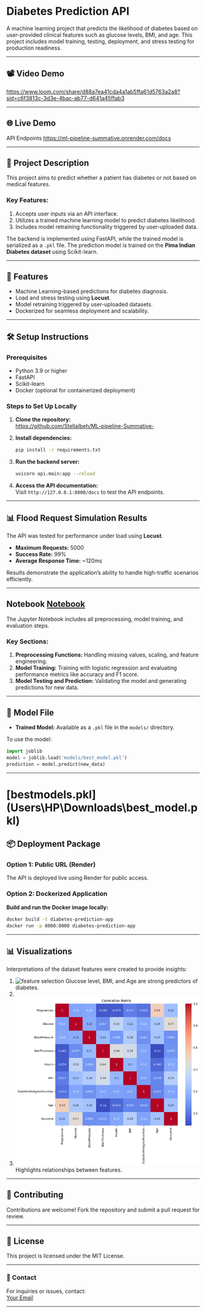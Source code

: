 
# Diabetes Prediction API

A machine learning project that predicts the likelihood of diabetes based on user-provided clinical features such as glucose levels, BMI, and age. This project includes model training, testing, deployment, and stress testing for production readiness.

---

## 📽 Video Demo  
https://www.loom.com/share/d88a7ea41cda4a1ab5ffa61d5763a2a8?sid=c6f3813c-3d3e-4bac-ab77-d641a45ffab3 

---

## 🌐 Live Demo  
 API Endpoints https://ml-pipeline-summative.onrender.com/docs

---

## 📖 Project Description  

This project aims to predict whether a patient has diabetes or not based on medical features.  

### Key Features:  
1. Accepts user inputs via an API interface.  
2. Utilizes a trained machine learning model to predict diabetes likelihood.  
3. Includes model retraining functionality triggered by user-uploaded data.  

The backend is implemented using FastAPI, while the trained model is serialized as a `.pkl` file. The prediction model is trained on the **Pima Indian Diabetes dataset** using Scikit-learn.

---

## 🚀 Features  
- Machine Learning-based predictions for diabetes diagnosis.  
- Load and stress testing using **Locust**.  
- Model retraining triggered by user-uploaded datasets.  
- Dockerized for seamless deployment and scalability.  

---

## 🛠️ Setup Instructions  

### Prerequisites  
- Python 3.9 or higher  
- FastAPI  
- Scikit-learn  
- Docker (optional for containerized deployment)

### Steps to Set Up Locally  
1. **Clone the repository:**  
   https://github.com/StellaIbeh/ML-pipeline-Summative-

2. **Install dependencies:**  
   ```bash
   pip install -r requirements.txt
   ```

3. **Run the backend server:**  
   ```bash
   uvicorn api.main:app --reload
   ```

4. **Access the API documentation:**  
   Visit `http://127.0.0.1:8000/docs` to test the API endpoints.

---

## 📊 Flood Request Simulation Results  

The API was tested for performance under load using **Locust**.  
- **Maximum Requests:** 5000  
- **Success Rate:** 99%  
- **Average Response Time:** ~120ms  

Results demonstrate the application’s ability to handle high-traffic scenarios efficiently.

---

##  Notebook [Notebook](../../Downloads/Diabetes_Prediction_MLp_Summative.ipynb) 

The Jupyter Notebook includes all preprocessing, model training, and evaluation steps.  

### Key Sections:  
1. **Preprocessing Functions:** Handling missing values, scaling, and feature engineering.  
2. **Model Training:** Training with logistic regression and evaluating performance metrics like accuracy and F1 score.  
3. **Model Testing and Prediction:** Validating the model and generating predictions for new data.

---

## 🧠 Model File  

- **Trained Model:** Available as a `.pkl` file in the `models/` directory.  

To use the model:  
```python
import joblib
model = joblib.load('models/best_model.pkl')
prediction = model.predict(new_data)

```

---
# [bestmodels.pkl] (Users\HP\Downloads\best_model.pkl)

## 📦 Deployment Package  

### Option 1: Public URL (Render)  
The API is deployed live using Render for public access.  

### Option 2: Dockerized Application  
**Build and run the Docker image locally:**  
```bash
docker build -t diabetes-prediction-app
docker run -p 8000:8000 diabetes-prediction-app
```

---

## 📊 Visualizations  

Interpretations of the dataset features were created to provide insights:  
1.    ![feature selection](https://github.com/user-attachments/assets/a83a0cc7-5a63-4339-b384-d4cded2843ed)
Glucose level, BMI, and Age are strong predictors of diabetes.
2.  
3. ![image 2](<correlation matrix-1.png>) Highlights relationships between features.  
 

---

## 🤝 Contributing  

Contributions are welcome! Fork the repository and submit a pull request for review.

---

## 📄 License  

This project is licensed under the MIT License.

---

### 📧 Contact  

For inquiries or issues, contact:  
[Your Email](mailto:stellaibeh702@gmail.com)

---
